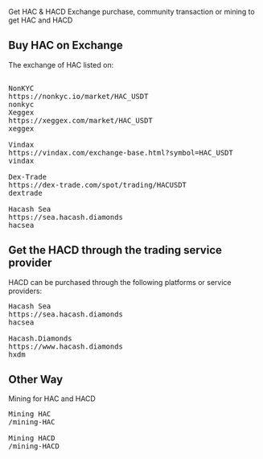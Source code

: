 Get HAC & HACD
Exchange purchase, community transaction or mining to get HAC and HACD


<a name="HAC"></a>

## Buy HAC on Exchange

The exchange of HAC listed on:

<pre class="links">

NonKYC
https://nonkyc.io/market/HAC_USDT
nonkyc
Xeggex
https://xeggex.com/market/HAC_USDT
xeggex

Vindax
https://vindax.com/exchange-base.html?symbol=HAC_USDT
vindax

Dex-Trade
https://dex-trade.com/spot/trading/HACUSDT
dextrade

Hacash Sea
https://sea.hacash.diamonds
hacsea
</pre>


<a name="HACD"></a>

## Get the HACD through the trading service provider

HACD can be purchased through the following platforms or service providers:

<pre class="links">
Hacash Sea
https://sea.hacash.diamonds
hacsea

Hacash.Diamonds
https://www.hacash.diamonds
hxdm
</pre>


<!-- Opensea
https://opensea.io/collection/hacashdiamond
opensea -->

## Other Way

Mining for HAC and HACD

<pre class="links">
Mining HAC
/mining-HAC

Mining HACD
/mining-HACD
</pre>
